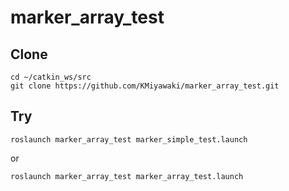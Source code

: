 # marker_array_test

## Clone

```shell
cd ~/catkin_ws/src
git clone https://github.com/KMiyawaki/marker_array_test.git
```

## Try

```shell
roslaunch marker_array_test marker_simple_test.launch
```

or

```shell
roslaunch marker_array_test marker_array_test.launch
```
